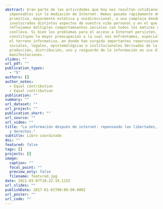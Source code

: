 ```yaml
---
abstract: Gran parte de las actividades que hoy nos resultan cotidianas serían
  impensables sin la mediación de Internet. Hemos pasado rápidamente de una red
  primitiva, mayormente estática y unidireccional, a una compleja donde están
  involucrados distintos aspectos de nuestra vida personal y en el que
  reflejamos múltiples comportamientos sociales con todos los matices que esto
  conlleva. Si bien los problemas para el acceso a Internet persisten, ya no
  constituyen la mayor preocupación a la cual nos enfrentamos, especialmente en
  el terreno informativo, en donde han surgido importantes repercusiones
  sociales, legales, epistemológicas e institucionales derivadas de la
  producción, distribución, uso y resguardo de la información en sus distintas
  manifestaciones.
slides: ""
url_pdf: ""
publication_types:
  - "5"
authors: []
author_notes:
  - Equal contribution
  - Equal contribution
publication: ""
summary: ""
url_dataset: ""
url_project: ""
publication_short: ""
url_source: ""
url_video: ""
title: "La información después de internet: repensando las libertades, amenazas
  y derechos."
subtitle: Libro coordinado
doi: ""
featured: false
tags: []
projects: []
image:
  caption: ""
  focal_point: ""
  preview_only: false
  filename: featured.jpg
date: 2021-03-07T18:22:19.115Z
url_slides: ""
publishDate: 2017-01-01T00:00:00.000Z
url_poster: ""
url_code: ""
---
```

